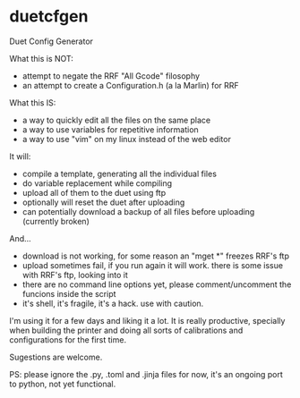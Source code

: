 # duetcfgen
Duet Config Generator

What this is NOT:

- attempt to negate the RRF "All Gcode" filosophy
- an attempt to create a Configuration.h (a la Marlin) for RRF

What this IS:

- a way to quickly edit all the files on the same place
- a way to use variables for repetitive information
- a way to use "vim" on my linux instead of the web editor

It will:

- compile a template, generating all the individual files
- do variable replacement while compiling
- upload all of them to the duet using ftp
- optionally will reset the duet after uploading
- can potentially download a backup of all files before uploading (currently broken)

And...

- download is not working, for some reason an "mget *" freezes RRF's ftp
- upload sometimes fail, if you run again it will work. there is some issue with RRF's ftp, looking into it
- there are no command line options yet, please comment/uncomment the funcions inside the script
- it's shell, it's fragile, it's a hack. use with caution.

I'm using it for a few days and liking it a lot. It is really productive, specially when building the printer and doing all sorts of calibrations and configurations for the first time.

Sugestions are welcome.

PS: please ignore the .py, .toml and .jinja files for now, it's an ongoing port to python, not yet functional.

